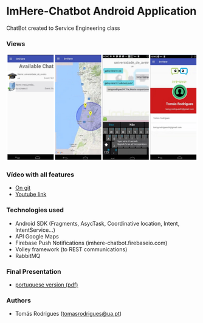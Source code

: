 # ImHere-Chatbot Android Application
ChatBot created to Service Engineering class

### Views

![alt tag](https://github.com/toomyy94/ImHere-Chatbot/blob/master/Resources/printViews.png)

### Vídeo with all features
* [On git](https://github.com/toomyy94/ImHere-Chatbot/blob/master/Resources/ESVideoVersaoFinal.wmv)
* [Youtube link ](https://www.youtube.com/watch?v=Z_xce1-siTc)

### Technologies used

* Android SDK (Fragments, AsycTask, Coordinative location, Intent, IntentService...) 
* API Google Maps
* Firebase Push Notifications (imhere-chatbot.firebaseio.com)
* Volley framework (to REST communications)
* RabbitMQ



### Final Presentation
* [portuguese version (pdf)](https://github.com/toomyy94/ImHere-Chatbot/blob/master/Resources/ApresentacaoFinal-ES.pdf)



### Authors

* Tomás Rodrigues (tomasrodrigues@ua.pt)
